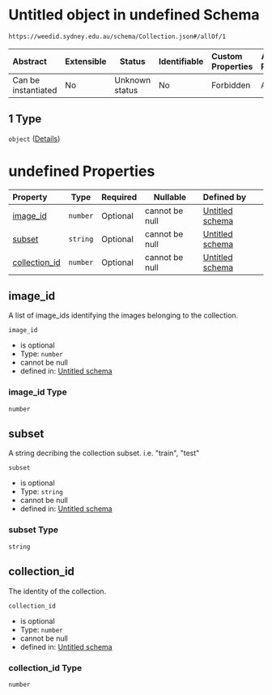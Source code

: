 # Untitled object in undefined Schema

```txt
https://weedid.sydney.edu.au/schema/Collection.json#/allOf/1
```




| Abstract            | Extensible | Status         | Identifiable | Custom Properties | Additional Properties | Access Restrictions | Defined In                                                                |
| :------------------ | ---------- | -------------- | ------------ | :---------------- | --------------------- | ------------------- | ------------------------------------------------------------------------- |
| Can be instantiated | No         | Unknown status | No           | Forbidden         | Allowed               | none                | [Collection.schema.json\*](Collection.schema.json "open original schema") |

## 1 Type

`object` ([Details](collection-allof-1.md))

# undefined Properties

| Property                        | Type     | Required | Nullable       | Defined by                                                                                                                                                     |
| :------------------------------ | -------- | -------- | -------------- | :------------------------------------------------------------------------------------------------------------------------------------------------------------- |
| [image_id](#image_id)           | `number` | Optional | cannot be null | [Untitled schema](collection-allof-1-properties-image_id.md "https&#x3A;//weedid.sydney.edu.au/schema/Collection.json#/allOf/1/properties/image_id")           |
| [subset](#subset)               | `string` | Optional | cannot be null | [Untitled schema](collection-allof-1-properties-subset.md "https&#x3A;//weedid.sydney.edu.au/schema/Collection.json#/allOf/1/properties/subset")               |
| [collection_id](#collection_id) | `number` | Optional | cannot be null | [Untitled schema](collection-allof-1-properties-collection_id.md "https&#x3A;//weedid.sydney.edu.au/schema/Collection.json#/allOf/1/properties/collection_id") |

## image_id

A list of image_ids identifying the images belonging to the collection.


`image_id`

-   is optional
-   Type: `number`
-   cannot be null
-   defined in: [Untitled schema](collection-allof-1-properties-image_id.md "https&#x3A;//weedid.sydney.edu.au/schema/Collection.json#/allOf/1/properties/image_id")

### image_id Type

`number`

## subset

A string decribing the collection subset.
i.e. "train", "test"


`subset`

-   is optional
-   Type: `string`
-   cannot be null
-   defined in: [Untitled schema](collection-allof-1-properties-subset.md "https&#x3A;//weedid.sydney.edu.au/schema/Collection.json#/allOf/1/properties/subset")

### subset Type

`string`

## collection_id

The identity of the collection.


`collection_id`

-   is optional
-   Type: `number`
-   cannot be null
-   defined in: [Untitled schema](collection-allof-1-properties-collection_id.md "https&#x3A;//weedid.sydney.edu.au/schema/Collection.json#/allOf/1/properties/collection_id")

### collection_id Type

`number`
